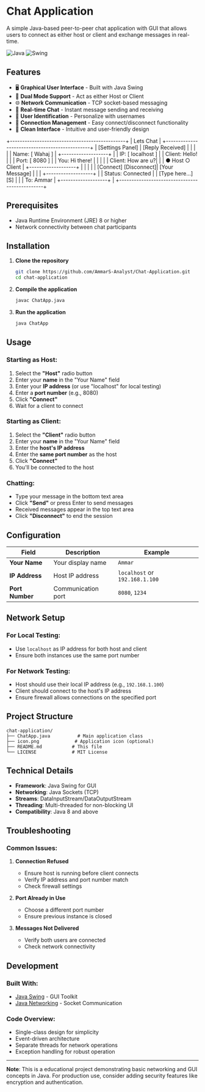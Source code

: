 # Chat Application

A simple Java-based peer-to-peer chat application with GUI that allows users to connect as either host or client and exchange messages in real-time.

![Java](https://img.shields.io/badge/Java-17+-blue)
![Swing](https://img.shields.io/badge/GUI-Swing-orange)

## Features

- 🖥️ **Graphical User Interface** - Built with Java Swing
- 🔄 **Dual Mode Support** - Act as either Host or Client
- 🌐 **Network Communication** - TCP socket-based messaging
- 💬 **Real-time Chat** - Instant message sending and receiving
- 👤 **User Identification** - Personalize with usernames
- 🔌 **Connection Management** - Easy connect/disconnect functionality
- 🎨 **Clean Interface** - Intuitive and user-friendly design


+-----------------------------------------------+
|             Lets Chat                         |
+-----------------------------------------------+
| [Settings Panel]      | [Reply Received]      |
|                       |                       |
| Name: [ Wahaj   ]     | +-------------------+ |
| IP:   [ localhost ]   | | Client: Hello!    | |
| Port: [ 8080     ]    | | You: Hi there!    | |
|                       | | Client: How are u?| |
| ● Host ○ Client       | +-------------------+ |
|                       |                       |
| [Connect] [Disconnect]| [Your Message]       |
|                       | +-------------------+ |
| Status: Connected     | | [Type here...] [S] | |
| To: Ammar             | +-------------------+ |
+-----------------------------------------------+


## Prerequisites

- Java Runtime Environment (JRE) 8 or higher
- Network connectivity between chat participants

## Installation

1. **Clone the repository**
   ```bash
   git clone https://github.com/AmmarS-Analyst/Chat-Application.git
   cd chat-application
   ```

2. **Compile the application**
   ```bash
   javac ChatApp.java
   ```

3. **Run the application**
   ```bash
   java ChatApp
   ```

## Usage

### Starting as Host:

1. Select the **"Host"** radio button
2. Enter your **name** in the "Your Name" field
3. Enter your **IP address** (or use "localhost" for local testing)
4. Enter a **port number** (e.g., 8080)
5. Click **"Connect"**
6. Wait for a client to connect

### Starting as Client:

1. Select the **"Client"** radio button  
2. Enter your **name** in the "Your Name" field
3. Enter the **host's IP address**
4. Enter the **same port number** as the host
5. Click **"Connect"**
6. You'll be connected to the host

### Chatting:

- Type your message in the bottom text area
- Click **"Send"** or press Enter to send messages
- Received messages appear in the top text area
- Click **"Disconnect"** to end the session

## Configuration

| Field | Description | Example |
|-------|-------------|---------|
| **Your Name** | Your display name | `Ammar` |
| **IP Address** | Host IP address | `localhost` or `192.168.1.100` |
| **Port Number** | Communication port | `8080`, `1234` |

## Network Setup

### For Local Testing:
- Use `localhost` as IP address for both host and client
- Ensure both instances use the same port number

### For Network Testing:
- Host should use their local IP address (e.g., `192.168.1.100`)
- Client should connect to the host's IP address
- Ensure firewall allows connections on the specified port

## Project Structure

```
chat-application/
├── ChatApp.java          # Main application class
├── icon.png             # Application icon (optional)
├── README.md           # This file
└── LICENSE             # MIT License
```

## Technical Details

- **Framework**: Java Swing for GUI
- **Networking**: Java Sockets (TCP)
- **Streams**: DataInputStream/DataOutputStream
- **Threading**: Multi-threaded for non-blocking UI
- **Compatibility**: Java 8 and above

## Troubleshooting

### Common Issues:

1. **Connection Refused**
   - Ensure host is running before client connects
   - Verify IP address and port number match
   - Check firewall settings

2. **Port Already in Use**
   - Choose a different port number
   - Ensure previous instance is closed

3. **Messages Not Delivered**
   - Verify both users are connected
   - Check network connectivity

## Development

### Built With:
- [Java Swing](https://docs.oracle.com/javase/8/docs/technotes/guides/swing/) - GUI Toolkit
- [Java Networking](https://docs.oracle.com/javase/8/docs/api/java/net/package-summary.html) - Socket Communication

### Code Overview:
- Single-class design for simplicity
- Event-driven architecture
- Separate threads for network operations
- Exception handling for robust operation



---

**Note**: This is a educational project demonstrating basic networking and GUI concepts in Java. For production use, consider adding security features like encryption and authentication.
